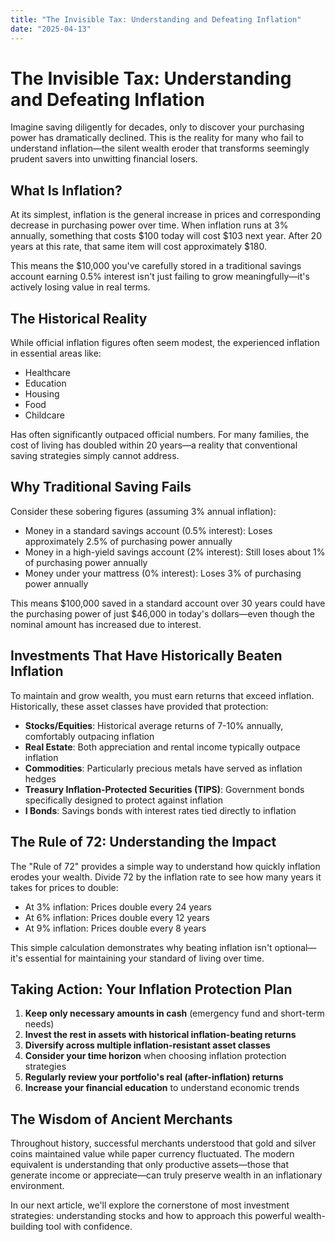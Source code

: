 ```yaml
---
title: "The Invisible Tax: Understanding and Defeating Inflation"
date: "2025-04-13"
---
```


# The Invisible Tax: Understanding and Defeating Inflation

Imagine saving diligently for decades, only to discover your purchasing power has dramatically declined. This is the reality for many who fail to understand inflation—the silent wealth eroder that transforms seemingly prudent savers into unwitting financial losers.

## What Is Inflation?

At its simplest, inflation is the general increase in prices and corresponding decrease in purchasing power over time. When inflation runs at 3% annually, something that costs $100 today will cost $103 next year. After 20 years at this rate, that same item will cost approximately $180.

This means the $10,000 you've carefully stored in a traditional savings account earning 0.5% interest isn't just failing to grow meaningfully—it's actively losing value in real terms.

## The Historical Reality

While official inflation figures often seem modest, the experienced inflation in essential areas like:
- Healthcare
- Education
- Housing
- Food
- Childcare

Has often significantly outpaced official numbers. For many families, the cost of living has doubled within 20 years—a reality that conventional saving strategies simply cannot address.

## Why Traditional Saving Fails

Consider these sobering figures (assuming 3% annual inflation):

- Money in a standard savings account (0.5% interest): Loses approximately 2.5% of purchasing power annually
- Money in a high-yield savings account (2% interest): Still loses about 1% of purchasing power annually
- Money under your mattress (0% interest): Loses 3% of purchasing power annually

This means $100,000 saved in a standard account over 30 years could have the purchasing power of just $46,000 in today's dollars—even though the nominal amount has increased due to interest.

## Investments That Have Historically Beaten Inflation

To maintain and grow wealth, you must earn returns that exceed inflation. Historically, these asset classes have provided that protection:

- **Stocks/Equities**: Historical average returns of 7-10% annually, comfortably outpacing inflation
- **Real Estate**: Both appreciation and rental income typically outpace inflation
- **Commodities**: Particularly precious metals have served as inflation hedges
- **Treasury Inflation-Protected Securities (TIPS)**: Government bonds specifically designed to protect against inflation
- **I Bonds**: Savings bonds with interest rates tied directly to inflation

## The Rule of 72: Understanding the Impact

The "Rule of 72" provides a simple way to understand how quickly inflation erodes your wealth. Divide 72 by the inflation rate to see how many years it takes for prices to double:

- At 3% inflation: Prices double every 24 years
- At 6% inflation: Prices double every 12 years
- At 9% inflation: Prices double every 8 years

This simple calculation demonstrates why beating inflation isn't optional—it's essential for maintaining your standard of living over time.

## Taking Action: Your Inflation Protection Plan

1. **Keep only necessary amounts in cash** (emergency fund and short-term needs)
2. **Invest the rest in assets with historical inflation-beating returns**
3. **Diversify across multiple inflation-resistant asset classes**
4. **Consider your time horizon** when choosing inflation protection strategies
5. **Regularly review your portfolio's real (after-inflation) returns**
6. **Increase your financial education** to understand economic trends

## The Wisdom of Ancient Merchants

Throughout history, successful merchants understood that gold and silver coins maintained value while paper currency fluctuated. The modern equivalent is understanding that only productive assets—those that generate income or appreciate—can truly preserve wealth in an inflationary environment.

In our next article, we'll explore the cornerstone of most investment strategies: understanding stocks and how to approach this powerful wealth-building tool with confidence.
